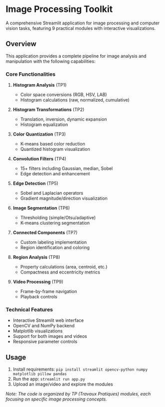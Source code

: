 # Image Processing Toolkit

A comprehensive Streamlit application for image processing and computer vision tasks, featuring 9 practical modules with interactive visualizations.

## Overview

This application provides a complete pipeline for image analysis and manipulation with the following capabilities:

### Core Functionalities

1. **Histogram Analysis** (TP1)
   - Color space conversions (RGB, HSV, LAB)
   - Histogram calculations (raw, normalized, cumulative)

2. **Histogram Transformations** (TP2)
   - Translation, inversion, dynamic expansion
   - Histogram equalization

3. **Color Quantization** (TP3)
   - K-means based color reduction
   - Quantized histogram visualization

4. **Convolution Filters** (TP4)
   - 15+ filters including Gaussian, median, Sobel
   - Edge detection and enhancement

5. **Edge Detection** (TP5)
   - Sobel and Laplacian operators
   - Gradient magnitude/direction visualization

6. **Image Segmentation** (TP6)
   - Thresholding (simple/Otsu/adaptive)
   - K-means clustering segmentation

7. **Connected Components** (TP7)
   - Custom labeling implementation
   - Region identification and coloring

8. **Region Analysis** (TP8)
   - Property calculations (area, centroid, etc.)
   - Compactness and eccentricity metrics

9. **Video Processing** (TP9)
   - Frame-by-frame navigation
   - Playback controls

### Technical Features
- Interactive Streamlit web interface
- OpenCV and NumPy backend
- Matplotlib visualizations
- Support for both images and videos
- Responsive parameter controls

## Usage

1. Install requirements: `pip install streamlit opencv-python numpy matplotlib pillow pandas`
2. Run the app: `streamlit run app.py`
3. Upload an image/video and explore the modules

*Note: The code is organized by TP (Travaux Pratiques) modules, each focusing on specific image processing concepts.*
